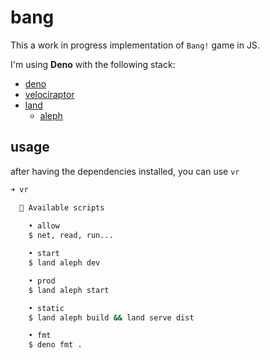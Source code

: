 # bang

This a work in progress implementation of `Bang!` game in JS.

I'm using **Deno** with the following stack:

- [deno](https://deno.land/)
- [velociraptor](https://deno.land/x/velociraptor@1.2.0)
- [land](https://deno.land/x/land@v0.7.0)
  - [aleph](https://alephjs.org/)

## usage

after having the dependencies installed, you can use `vr`

```sh
➜ vr      

  🦖 Available scripts
  
    • allow
    $ net, read, run...

    • start
    $ land aleph dev

    • prod
    $ land aleph start

    • static
    $ land aleph build && land serve dist

    • fmt
    $ deno fmt .
```
